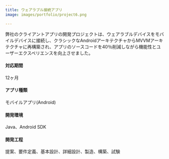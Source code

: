 ```yaml
---
title: ウェアラブル接続アプリ
image: images/portfolio/project6.png

---
```

弊社のクライアントアプリの開発プロジェクトは、ウェアラブルデバイスをモバイルデバイスに接続し、クラシックなAndroidアーキテクチャからMVVMアーキテクチャに再構築され、アプリのソースコードを40％削減しながら機能性とユーザーエクスペリエンスを向上させました。

#### 対応期間
12ヶ月

#### アプリ種類
モバイルアプリ(Android)

#### 開発環境
Java、Android SDK

#### 開発工程
提案、要件定義、基本設計、詳細設計、製造、構築、試験